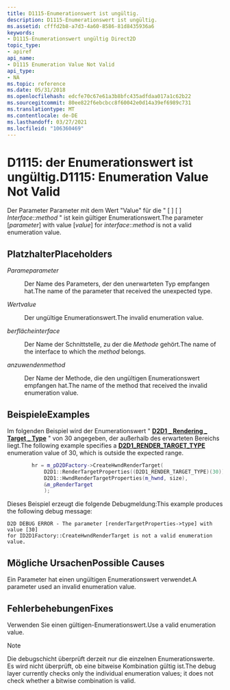 ```yaml
---
title: D1115-Enumerationswert ist ungültig.
description: D1115-Enumerationswert ist ungültig.
ms.assetid: cfffd2b8-a7d3-4a60-8586-81d8435936a6
keywords:
- D1115-Enumerationswert ungültig Direct2D
topic_type:
- apiref
api_name:
- D1115 Enumeration Value Not Valid
api_type:
- NA
ms.topic: reference
ms.date: 05/31/2018
ms.openlocfilehash: edcfe70c67e61a3b8bfc435adfdaa017a1c62b22
ms.sourcegitcommit: 80ee822f6ebcbcc8f60042e0d14a39ef6989c731
ms.translationtype: MT
ms.contentlocale: de-DE
ms.lasthandoff: 03/27/2021
ms.locfileid: "106360469"
---
```

# <a name="d1115-enumeration-value-not-valid"></a><span data-ttu-id="a75b2-104">D1115: der Enumerationswert ist ungültig.</span><span class="sxs-lookup"><span data-stu-id="a75b2-104">D1115: Enumeration Value Not Valid</span></span>

<span data-ttu-id="a75b2-105">Der Parameter Parameter mit dem Wert "Value" für die " \[  \] \[  \] *Interface*::*method* " ist kein gültiger Enumerationswert.</span><span class="sxs-lookup"><span data-stu-id="a75b2-105">The parameter \[*parameter*\] with value \[*value*\] for *interface*::*method* is not a valid enumeration value.</span></span>

## <a name="placeholders"></a><span data-ttu-id="a75b2-106">Platzhalter</span><span class="sxs-lookup"><span data-stu-id="a75b2-106">Placeholders</span></span>

<dl> <dt>

<span data-ttu-id="a75b2-107"><span id="parameter"></span><span id="PARAMETER"></span>*Parame*</span><span class="sxs-lookup"><span data-stu-id="a75b2-107"><span id="parameter"></span><span id="PARAMETER"></span>*parameter*</span></span>
</dt> <dd>

<span data-ttu-id="a75b2-108">Der Name des Parameters, der den unerwarteten Typ empfangen hat.</span><span class="sxs-lookup"><span data-stu-id="a75b2-108">The name of the parameter that received the unexpected type.</span></span>

</dd> <dt>

<span data-ttu-id="a75b2-109"><span id="value"></span><span id="VALUE"></span>*Wert*</span><span class="sxs-lookup"><span data-stu-id="a75b2-109"><span id="value"></span><span id="VALUE"></span>*value*</span></span>
</dt> <dd>

<span data-ttu-id="a75b2-110">Der ungültige Enumerationswert.</span><span class="sxs-lookup"><span data-stu-id="a75b2-110">The invalid enumeration value.</span></span>

</dd> <dt>

<span data-ttu-id="a75b2-111"><span id="interface"></span><span id="INTERFACE"></span>*berfläche*</span><span class="sxs-lookup"><span data-stu-id="a75b2-111"><span id="interface"></span><span id="INTERFACE"></span>*interface*</span></span>
</dt> <dd>

<span data-ttu-id="a75b2-112">Der Name der Schnittstelle, zu der die *Methode* gehört.</span><span class="sxs-lookup"><span data-stu-id="a75b2-112">The name of the interface to which the *method* belongs.</span></span>

</dd> <dt>

<span data-ttu-id="a75b2-113"><span id="method"></span><span id="METHOD"></span>*anzuwenden*</span><span class="sxs-lookup"><span data-stu-id="a75b2-113"><span id="method"></span><span id="METHOD"></span>*method*</span></span>
</dt> <dd>

<span data-ttu-id="a75b2-114">Der Name der Methode, die den ungültigen Enumerationswert empfangen hat.</span><span class="sxs-lookup"><span data-stu-id="a75b2-114">The name of the method that received the invalid enumeration value.</span></span>

</dd> </dl> 




 

## <a name="examples"></a><span data-ttu-id="a75b2-115">Beispiele</span><span class="sxs-lookup"><span data-stu-id="a75b2-115">Examples</span></span>

<span data-ttu-id="a75b2-116">Im folgenden Beispiel wird der Enumerationswert " [**D2D1 \_ Rendering \_ Target \_ Type**](/windows/desktop/api/d2d1/ne-d2d1-d2d1_render_target_type) " von 30 angegeben, der außerhalb des erwarteten Bereichs liegt.</span><span class="sxs-lookup"><span data-stu-id="a75b2-116">The following example specifies a [**D2D1\_RENDER\_TARGET\_TYPE**](/windows/desktop/api/d2d1/ne-d2d1-d2d1_render_target_type) enumeration value of 30, which is outside the expected range.</span></span>


```C++
        hr = m_pD2DFactory->CreateHwndRenderTarget(
            D2D1::RenderTargetProperties((D2D1_RENDER_TARGET_TYPE)(30)),
            D2D1::HwndRenderTargetProperties(m_hwnd, size),
            &m_pRenderTarget
            );
```



<span data-ttu-id="a75b2-117">Dieses Beispiel erzeugt die folgende Debugmeldung:</span><span class="sxs-lookup"><span data-stu-id="a75b2-117">This example produces the following debug message:</span></span>

``` syntax
D2D DEBUG ERROR - The parameter [renderTargetProperties->type] with value [30] 
for ID2D1Factory::CreateHwndRenderTarget is not a valid enumeration value.
```

## <a name="possible-causes"></a><span data-ttu-id="a75b2-118">Mögliche Ursachen</span><span class="sxs-lookup"><span data-stu-id="a75b2-118">Possible Causes</span></span>

<span data-ttu-id="a75b2-119">Ein Parameter hat einen ungültigen Enumerationswert verwendet.</span><span class="sxs-lookup"><span data-stu-id="a75b2-119">A parameter used an invalid enumeration value.</span></span>

## <a name="fixes"></a><span data-ttu-id="a75b2-120">Fehlerbehebungen</span><span class="sxs-lookup"><span data-stu-id="a75b2-120">Fixes</span></span>

<span data-ttu-id="a75b2-121">Verwenden Sie einen gültigen-Enumerationswert.</span><span class="sxs-lookup"><span data-stu-id="a75b2-121">Use a valid enumeration value.</span></span>

> [!Note]  
> <span data-ttu-id="a75b2-122">Die debugschicht überprüft derzeit nur die einzelnen Enumerationswerte. Es wird nicht überprüft, ob eine bitweise Kombination gültig ist.</span><span class="sxs-lookup"><span data-stu-id="a75b2-122">The debug layer currently checks only the individual enumeration values; it does not check whether a bitwise combination is valid.</span></span>

 

 

 

